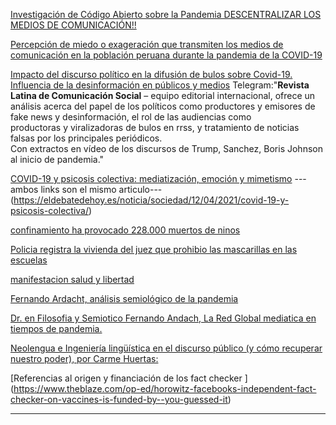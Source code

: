 [Investigación de Código Abierto sobre la Pandemia DESCENTRALIZAR LOS MEDIOS DE COMUNICACIÓN!!](https://www.youtube.com/watch?v=X-LRL7fp6M0&ab_channel=AcademiaBlockchain)

[Percepción de miedo o exageración que transmiten los medios de comunicación en la población peruana durante la pandemia de la COVID-19](http://scielo.sld.cu/scielo.php?script=sci_arttext&pid=S0864-03002020000200001)

[ Impacto del discurso político en la difusión de bulos sobre Covid-19. Influencia de la desinformación en públicos y medios](http://nuevaepoca.revistalatinacs.org/index.php/revista/article/view/310)
Telegram:"**Revista Latina de Comunicación Social** – equipo editorial internacional, ofrece un análisis acerca del papel de los políticos como productores y emisores de fake news y desinformación, el rol de las audiencias como  
productoras y viralizadoras de bulos en rrss, y tratamiento de noticias falsas por los principales periódicos.  
Con extractos en vídeo de los discursos de Trump, Sanchez, Boris Johnson al inicio de pandemia."

[ COVID-19 y psicosis colectiva: mediatización, emoción y mimetismo]([https://www.evernote.com/shard/s481/sh/40c46c7f-f7cb-2d06-0513-4d18da4d0931/1c40c8cce28c4408c76a188f6de12d9c](https://www.evernote.com/shard/s481/sh/40c46c7f-f7cb-2d06-0513-4d18da4d0931/1c40c8cce28c4408c76a188f6de12d9c)) ---ambos links son el mismo articulo--- (https://eldebatedehoy.es/noticia/sociedad/12/04/2021/covid-19-y-psicosis-colectiva/)

[confinamiento ha provocado 228.000 muertos de ninos]([https://www.eldiestro.es/2021/04/los-confinamientos-ordenados-por-el-covid-han-provocado-la-muerte-de-228-000-ninos-en-el-sur-de-asia/](https://www.eldiestro.es/2021/04/los-confinamientos-ordenados-por-el-covid-han-provocado-la-muerte-de-228-000-ninos-en-el-sur-de-asia/))

[Policia registra la vivienda del juez que prohibio las mascarillas en las escuelas](http://euskalnews.com/2021/04/el-nazismo-vuelve-a-alemania-la-policia-registra-la-vivienda-del-juez-que-prohibio-las-mascarillas-en-las-escuelas/)

[manifestacion salud y libertad](https://twitter.com/BizitzaP/status/1387437435521490950?s=09)

 [Fernando Ardacht, análisis semiológico de la pandemia](https://www.youtube.com/watch?v=06zYu4jHJzU)
 
[Dr. en Filosofia y Semiotico Fernando Andach, La Red Global mediatica en tiempos de pandemia.]( https://odysee.com/@Dreambox:9/Fernando-Andach-Extramuros:6)

[Neolengua e Ingeniería lingüística en el discurso público (y cómo recuperar nuestro poder), por Carme Huertas:](https://www.youtube.com/watch?v=LpWRpeUc8Ys)
  
[Referencias al origen y financiación de los fact checker ] (https://www.theblaze.com/op-ed/horowitz-facebooks-independent-fact-checker-on-vaccines-is-funded-by--you-guessed-it)


------------------------------

[]()
[]()
[]()
[]()
[]()
[]()

